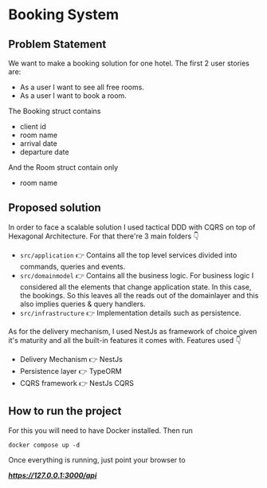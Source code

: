 # Booking System

## Problem Statement

We want to make a booking solution for one hotel. The first 2 user stories are:

* As a user I want to see all free rooms.
* As a user I want to book a room.

The Booking struct contains

* client id
* room name
* arrival date
* departure date

And the Room struct contain only

* room name

## Proposed solution

In order to face a scalable solution I used tactical DDD with CQRS on top of Hexagonal Architecture. For that there're 3 main folders 👇

* `src/application` 👉 Contains all the top level services divided into commands, queries and events.
* `src/domainmodel` 👉 Contains all the business logic. For business logic I considered all the elements that change application state. In this case, the bookings. So this leaves all the reads out of the domainlayer and this also implies queries & query handlers.
* `src/infrastructure` 👉 Implementation details such as persistence.

As for the delivery mechanism, I used NestJs as framework of choice given it's maturity and all the built-in features it comes with. Features used 👇

* Delivery Mechanism 👉 NestJs
* Persistence layer 👉 TypeORM
* CQRS framework 👉 NestJs CQRS

## How to run the project

For this you will need to have Docker installed. Then run

    docker compose up -d

Once everything is running, just point your browser to

**_https://127.0.0.1:3000/api_**